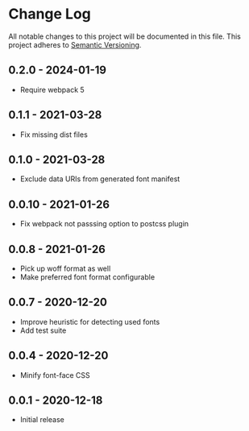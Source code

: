 # Change Log

All notable changes to this project will be documented in this file.
This project adheres to [Semantic Versioning](http://semver.org/).

## 0.2.0 - 2024-01-19

- Require webpack 5

## 0.1.1 - 2021-03-28

- Fix missing dist files

## 0.1.0 - 2021-03-28

- Exclude data URIs from generated font manifest

## 0.0.10 - 2021-01-26

- Fix webpack not passsing option to postcss plugin

## 0.0.8 - 2021-01-26

- Pick up woff format as well
- Make preferred font format configurable

## 0.0.7 - 2020-12-20

- Improve heuristic for detecting used fonts
- Add test suite

## 0.0.4 - 2020-12-20

- Minify font-face CSS

## 0.0.1 - 2020-12-18

- Initial release

